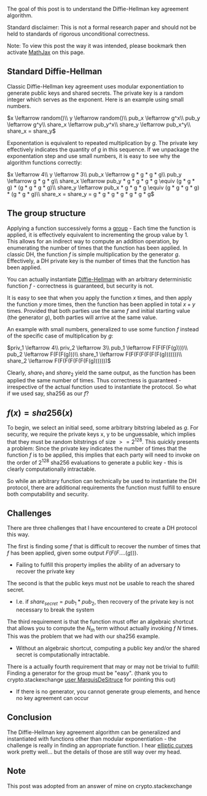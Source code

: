 The goal of this post is to understand the Diffie-Hellman key agreement algorithm.

Standard disclaimer: This is not a formal research paper and should not be held to standards of rigorous unconditional correctness. 

Note: To view this post the way it was intended, please bookmark then activate [MathJax](http://www.math.ucla.edu/~robjohn/math/mathjax.html) on this page.

Standard Diffie-Hellman
-----
Classic Diffie-Hellman key agreement uses modular exponentiation to generate public keys and shared secrets. The private key is a random integer which serves as the exponent. Here is an example using small numbers.

$x \leftarrow random()\\
y \leftarrow random()\\
pub_x \leftarrow g^x\\
pub_y \leftarrow g^y\\
share_x \leftarrow pub_y^x\\
share_y \leftarrow pub_x^y\\
share_x = share_y$

Exponentation is equivalent to repeated multiplication by $g$. The private key effectively indicates the quantity of $g$ in this sequence. If we unpackage the exponentation step and use small numbers, it is easy to see why the algorithm functions correctly:
    
$x \leftarrow 4\\
y \leftarrow 3\\
pub_x \leftarrow g * g * g * g\\
pub_y \leftarrow g * g * g\\
share_x \leftarrow pub_y * g * g * g * g \equiv (g * g * g) * (g * g * g * g)\\
share_y \leftarrow pub_x * g * g * g \equiv (g * g * g * g) * (g * g * g)\\
share_x = share_y = g * g * g * g * g * g * g$
                

The group structure
-----                
Applying a function successively forms a [group][1] - Each time the function is applied, it is effectively equivalent to incrementing the group value by 1. This allows for an indirect way to compute an addition operation, by enumerating the number of times that the function has been applied. In classic DH, the function $f$ is simple multiplication by the generator $g$. Effectively, a DH private key is the number of times that the function has been applied. 

You can actually instantiate [Diffie-Hellman][2] with an arbitrary deterministic function $f$ - correctness is guaranteed, but security is not. 

It is easy to see that when you apply the function $x$ times, and then apply the function $y$ more times, then the function has been applied in total $x + y$ times. Provided that both parties use the same $f$ and initial starting value (the generator $g$), both parties will arrive at the same value. 

An example with small numbers, generalized to use some function $f$ instead of the specific case of multiplication by $g$:

$priv_1 \leftarrow 4\\
priv_2 \leftarrow 3\\
pub_1 \leftarrow F(F(F(F(g))))\\
pub_2 \leftarrow F(F(F(g)))\\
share_1 \leftarrow F(F(F(F(F(F(F(g)))))))\\
share_2 \leftarrow F(F(F(F(F(F(F(g)))))))$

Clearly, $share_1$ and $share_2$ yield the same output, as the function has been applied the same number of times. Thus correctness is guaranteed - irrespective of the actual function used to instantiate the protocol. So what if we used say, sha256 as our $f$?

$f(x) = sha256(x)$
-----
To begin, we select an initial seed, some arbitrary bitstring labeled as $g$. For security, we require the private keys $\text{x, y}$ to be unguessable, which implies that they must be random bitstrings of size $>= 2^{128}$. This quickly presents a problem: Since the private key indicates the number of times that the function $f$ is to be applied, this implies that each party will need to invoke on the order of $2^{128}$ sha256 evaluations to generate a public key - this is clearly computationally intractable.

So while an arbitrary function can technically be used to instantiate the DH protocol, there are additional requirements the function must fulfill to ensure both computability and security.

Challenges
-----
There are three challenges that I have encountered to create a DH protocol this way. 

The first is finding some $f$ that is difficult to recover the number of times that $f$ has been applied, given some output $F(F(F....(g)))$.

- Failing to fulfill this property implies the ability of an adversary to recover the private key
       
The second is that the public keys must not be usable to reach the shared secret. 

- I.e. if $share_{secret} = pub_1 * pub_2$, then recovery of the private key is not necessary to break the system

The third requirement is that the function must offer an algebraic shortcut that allows you to compute the $N_{th}$ term without actually invoking $f$ $N$ times. This was the problem that we had with our sha256 example.

- Without an algebraic shortcut, computing a public key and/or the shared secret is computationally intractable. 

There is a actually fourth requirement that may or may not be trivial to fulfill: Finding a generator for the group must be "easy". (thank you to crypto.stackexchange [user MarquisDeSitruce](https://crypto.stackexchange.com/users/55071/marquisdesitruce) for pointing this out)

- If there is no generator, you cannot generate group elements, and hence no key agreement can occur

Conclusion
-----
The Diffie-Hellman key agreement algorithm can be generalized and instantiated with functions other than modular exponentiation - the challenge is really in finding an appropriate function. I hear [elliptic curves](https://en.wikipedia.org/wiki/Elliptic_curve_cryptography) work pretty well... but the details of those are still way over my head.

Note
-----
This post was adopted from an answer of mine on crypto.stackexchange

  [1]: https://en.wikipedia.org/wiki/Group_(mathematics)
  [2]: https://en.wikipedia.org/wiki/Diffie%E2%80%93Hellman_key_exchange#Generalization_to_finite_cyclic_groups
